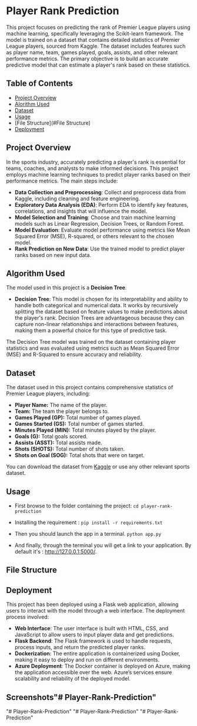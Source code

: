 # Player Rank Prediction

This project focuses on predicting the rank of Premier League players using machine learning, specifically leveraging the Scikit-learn framework. The model is trained on a dataset that contains detailed statistics of Premier League players, sourced from Kaggle. The dataset includes features such as player name, team, games played, goals, assists, and other relevant performance metrics. The primary objective is to build an accurate predictive model that can estimate a player's rank based on these statistics.

## Table of Contents
- [Project Overview](#project-overview)
- [Alorithm Used](#algorithm-used)
- [Dataset](#dataset)
- [Usage](#Usage)
- [File Structure](#File Structure)
- [Deployment](#Deployment)
## Project Overview

In the sports industry, accurately predicting a player's rank is essential for teams, coaches, and analysts to make informed decisions. This project employs machine learning techniques to predict player ranks based on their performance metrics. The main steps include:

- **Data Collection and Preprocessing**: Collect and preprocess data from Kaggle, including cleaning and feature engineering.
- **Exploratory Data Analysis (EDA)**: Perform EDA to identify key features, correlations, and insights that will influence the model.
- **Model Selection and Training**: Choose and train machine learning models such as Linear Regression, Decision Trees, or Random Forest.
- **Model Evaluation**: Evaluate model performance using metrics like Mean Squared Error (MSE), R-squared, or others relevant to the chosen model.
- **Rank Prediction on New Data**: Use the trained model to predict player ranks based on new input data.
## Algorithm Used
The model used in this project is a **Decision Tree**. 

- **Decision Tree**: This model is chosen for its interpretability and ability to handle both categorical and numerical data. It works by recursively splitting the dataset based on feature values to make predictions about the player's rank. Decision Trees are advantageous because they can capture non-linear relationships and interactions between features, making them a powerful choice for this type of predictive task.

The Decision Tree model was trained on the dataset containing player statistics and was evaluated using metrics such as Mean Squared Error (MSE) and R-Squared to ensure accuracy and reliability.
## Dataset

The dataset used in this project contains comprehensive statistics of Premier League players, including:

- **Player Name:** The name of the player.
- **Team:** The team the player belongs to.
- **Games Played (GP):** Total number of games played.
- **Games Started (GS):** Total number of games started.
- **Minutes Played (MIN):** Total minutes played by the player.
- **Goals (G):** Total goals scored.
- **Assists (ASST):** Total assists made.
- **Shots (SHOTS):** Total number of shots taken.
- **Shots on Goal (SOG):** Total shots that were on target.

You can download the dataset from [Kaggle](https://www.kaggle.com) or use any other relevant sports dataset.

## Usage
* First browse to the folder containing the project:
`cd player-rank-prediction`
* Installing the requirement :
`pip install -r requirements.txt`
* Then you should launch the app in a terminal.
`python app.py`

* And finally, through the terminal you will get a link to your application. By default it's : http://127.0.0.1:5000/.
## File Structure
## Deployment
This project has been deployed using a Flask web application, allowing users to interact with the model through a web interface. The deployment process involved:
* **Web Interface**: The user interface is built with HTML, CSS, and JavaScript to allow users to input player data and get predictions.
* **Flask Backend**: The Flask framework is used to handle requests, process inputs, and return the predicted player ranks.
* **Dockerization**: The entire application is containerized using Docker, making it easy to deploy and run on different environments.
* **Azure Deployment**: The Docker container is deployed on Azure, making the application accessible over the web. Azure’s services ensure scalability and reliability of the deployed model.
## Screenshots"# Player-Rank-Prediction" 
"# Player-Rank-Prediction" 
"# Player-Rank-Prediction" 
"# Player-Rank-Prediction" 
